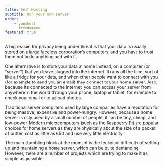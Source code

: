 ```yaml
---
title: Self-Hosting
subtitle: Run your own server
order: 
    - yunohost
    - freedombox
featured: true
---
```


A big reason for privacy being under threat is that your data is usually stored on a large faceless corporation’s computers, and you have to trust them not to do anything bad with it.

One alternative is to store your data at home instead, on a computer (or “server”) that you leave plugged into the internet. It runs all the time, sort of like a fridge for your data, and when other people want to connect with you (for example to send you an email) they connect to your home server. Also, because it’s connected to the internet, you can access your server from anywhere in the world through your phone, laptop or tablet, for example to check your email or to upload photos.

Traditional server computers used by large companies have a reputation for being massive, expensive and power-hungry. However, because a home server is only used by a small number of people, it can be tiny, cheap, and low-power. Modern microcomputers (such as the [Raspberry Pi][raspi]) are popular choices for home servers as they are physically about the size of a packet of butter, cost as little as €50 and use very little electricity.

The main stumbling block at the moment is the technical difficulty of setting up and maintaining a home server, which can be quite demanding. However, there are a number of projects which are trying to make it as simple as possible:

[raspi]: https://www.raspberrypi.org/